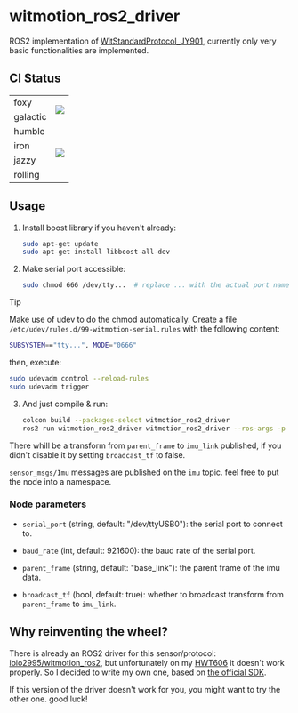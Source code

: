 # witmotion_ros2_driver

ROS2 implementation of [WitStandardProtocol_JY901](https://github.com/WITMOTION/WitStandardProtocol_JY901/), currently only very basic functionalities are implemented.

## CI Status

<table>
<tr>
<td>foxy</td>
<td rowspan=2>
    <a href="https://github.com/lunarifish/witmotion_ros2_driver/actions/workflows/build_eol.yaml">
        <img src="https://github.com/lunarifish/witmotion_ros2_driver/actions/workflows/build_eol.yaml/badge.svg">
    </a>
</td>
</tr>
<tr>
<td>galactic</td>
</tr>
<tr>
<td>humble</td>
<td rowspan=4>
    <a href="https://github.com/lunarifish/witmotion_ros2_driver/actions/workflows/build.yaml">
        <img src="https://github.com/lunarifish/witmotion_ros2_driver/actions/workflows/build.yaml/badge.svg">
    </a>
</td>
</tr>
<tr>
<td>iron</td>
</tr>
<tr>
<td>jazzy</td>
</tr>
<tr>
<td>rolling</td>
</tr>
</table>

## Usage

1. Install boost library if you haven't already:

   ```bash
   sudo apt-get update
   sudo apt-get install libboost-all-dev
   ```

2. Make serial port accessible:

   ```bash
   sudo chmod 666 /dev/tty...  # replace ... with the actual port name
   ```

> [!TIP]
> Make use of udev to do the chmod automatically. Create a file `/etc/udev/rules.d/99-witmotion-serial.rules` with the following content:
>
> ```bash
> SUBSYSTEM=="tty...", MODE="0666"
> ```
>
> then, execute:
>
> ```bash
> sudo udevadm control --reload-rules
> sudo udevadm trigger
> ```

3. And just compile & run:

   ```bash
   colcon build --packages-select witmotion_ros2_driver
   ros2 run witmotion_ros2_driver witmotion_ros2_driver --ros-args -p serial_port:=/dev/ttyUSB0 -p baud_rate:=921600
   ```

There whill be a transform from `parent_frame` to `imu_link` published, if you didn't disable it by setting `broadcast_tf` to false.

`sensor_msgs/Imu` messages are published on the `imu` topic. feel free to put the node into a namespace.

### Node parameters

- `serial_port` (string, default: "/dev/ttyUSB0"): the serial port to connect to.

- `baud_rate` (int, default: 921600): the baud rate of the serial port.

- `parent_frame` (string, default: "base_link"): the parent frame of the imu data.

- `broadcast_tf` (bool, default: true): whether to broadcast transform from `parent_frame` to `imu_link`.

## Why reinventing the wheel?

There is already an ROS2 driver for this sensor/protocol: [ioio2995/witmotion_ros2](https://github.com/ioio2995/witmotion_ros2), but unfortunately on my [HWT606](https://wit-motion.yuque.com/wumwnr/docs/bgnf89) it doesn't work properly. So I decided to write my own one, based on [the official SDK](https://github.com/WITMOTION/WitStandardProtocol_JY901/tree/main/Linux_C).

If this version of the driver doesn't work for you, you might want to try the other one. good luck!
